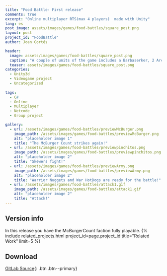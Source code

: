 ```yaml
---
title: "Food Battle- First release"
comments: true
excerpt: "Online multiplayer RTS(max 4 players)  made with Unity"
lang: es
post_image: assets/images/games/food-battles/square_post.png
layout: post
project_id: "FoodBattle"
author: Joan Cortés

header:
  image: assets/images/games/food-battles/square_post.png
  caption: "A couple of units of the game includes a Barbaserker, 2 Archer and Chips and a few Nugget Warriors"
  teaser: assets/images/games/food-battles/square_post.png
categories:
  - Unity3d
  - Videogame project
  - Uncategorized
 
tags:
  - C#
  - Online
  - Multiplayer
  - Netcode
  - Group project

gallery:
  - url: /assets/images/games/food-battles/previewMcBurger.png
    image_path: /assets/images/games/food-battles/previewMcBurger.png
    alt: "placeholder image 1"
    title: "The McBurger Count strikes again!"
  - url: /assets/images/games/food-battles/previewpinchitos.png
    image_path: /assets/images/games/food-battles/previewpinchitos.png
    alt: "placeholder image 2"
    title: "Skewers fight!"
  - url: /assets/images/games/food-battles/previewArmy.png
    image_path: /assets/images/games/food-battles/previewArmy.png
    alt: "placeholder image 2"
    title: "Warrior Nuggets and War HotDogs are ready for the battle!"
  - url: /assets/images/games/food-battles/attack1.gif
    image_path: /assets/images/games/food-battles/attack1.gif
    alt: "placeholder image 2"
    title: "Attack!"
---
```

## Version info
In this release you have the McBurgerCount faction fully playable.
 {% include related_projects.html project_id=page.project_id title="Related Work" limit=5 %}


## Download
[GitLab Source](https://gitlab.com/EvilHack/RTSeadosProject){: .btn .btn--primary} 
  
